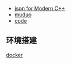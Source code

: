 - [json for Modern C++](https://github.com/nlohmann/json)
- [muduo](https://github.com/chenshuo/muduo)
- [code](https://github.com/Corner430/study-notes/blob/main/cpp/基于muduo的集群聊天服务器/chatserver/README.md)

## 环境搭建

[docker](https://github.com/Corner430/study-notes/blob/main/cpp/基于muduo的集群聊天服务器/Docker/)

